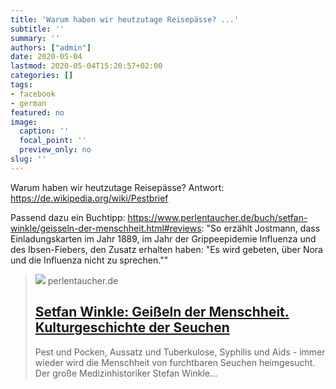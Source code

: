 ```yaml
---
title: 'Warum haben wir heutzutage Reisepässe? ...'
subtitle: ''
summary: ''
authors: ["admin"]
date: 2020-05-04
lastmod: 2020-05-04T15:20:57+02:00
categories: []
tags:
- facebook
- german
featured: no
image:
  caption: ''
  focal_point: ''
  preview_only: no
slug: ''
---
```

Warum haben wir heutzutage Reisepässe? Antwort: https://de.wikipedia.org/wiki/Pestbrief

Passend dazu ein Buchtipp: https://www.perlentaucher.de/buch/setfan-winkle/geisseln-der-menschheit.html#reviews:
"So erzählt Jostmann, dass Einladungskarten im Jahr 1889, im Jahr der Grippeepidemie Influenza und des Ibsen-Fiebers, den Zusatz erhalten haben: "Es wird gebeten, über Nora und die Influenza nicht zu sprechen.""
> [![](https://www.perlentaucher.de/cdata/cover/0/23330.jpg)](https://www.perlentaucher.de/buch/setfan-winkle/geisseln-der-menschheit.html#reviews)
> perlentaucher.de
> ## [Setfan Winkle: Geißeln der Menschheit. Kulturgeschichte der Seuchen](https://www.perlentaucher.de/buch/setfan-winkle/geisseln-der-menschheit.html#reviews)
>
> Pest und Pocken, Aussatz und Tuberkulose, Syphilis und Aids - immer wieder wird die Menschheit von furchtbaren Seuchen heimgesucht. Der große Medizinhistoriker Stefan Winkle...


